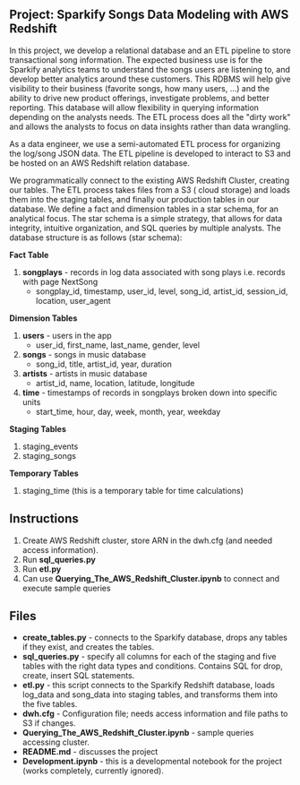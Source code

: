 ## Project: Sparkify Songs Data Modeling with AWS Redshift

In this project, we develop a relational database and an ETL pipeline to store transactional song information. The expected business use is for the Sparkify analytics teams to understand the songs users are listening to, and develop better analytics around these customers. This RDBMS will help give visibility to their business (favorite songs, how many users, ...) and the ability to drive new product offerings, investigate problems, and better reporting. This database will allow flexibility in querying information depending on the analysts needs. The ETL process does all the "dirty work" and allows the analysts to focus on data insights rather than data wrangling.

As a data engineer, we use a semi-automated ETL process for organizing the log/song JSON data. The ETL pipeline is developed to interact to S3 and be hosted on an AWS Redshift relation database. 

We programmatically connect to the existing AWS Redshift Cluster, creating our tables. The ETL process takes files from a S3 ( cloud storage) and loads them into the staging tables, and finally our production tables in our database. We define a fact and dimension tables in a star schema, for an analytical focus. The star schema is a simple strategy, that allows for data integrity, intuitive organization, and SQL queries by multiple analysts. The database structure is as follows (star schema):


**Fact Table**
1. **songplays** - records in log data associated with song plays i.e. records with page NextSong
	- songplay_id, timestamp, user_id, level, song_id, artist_id, session_id, location, user_agent

**Dimension Tables**
1. **users** - users in the app
	- user_id, first_name, last_name, gender, level
2. **songs** - songs in music database
	- song_id, title, artist_id, year, duration
3. **artists** - artists in music database
	- artist_id, name, location, latitude, longitude
4. **time** - timestamps of records in songplays broken down into specific units
	- start_time, hour, day, week, month, year, weekday

**Staging Tables**
1. staging_events
2. staging_songs

**Temporary Tables**
1. staging_time (this is a temporary table for time calculations)

## Instructions
1. Create AWS Redshift cluster, store ARN in the dwh.cfg (and needed access information).
2. Run **sql_queries.py**
3. Run **etl.py**
4. Can use **Querying_The_AWS_Redshift_Cluster.ipynb** to connect and execute sample queries

## Files
- **create_tables.py** - connects to the Sparkify database, drops any tables if they exist, and creates the tables.
- **sql_queries.py** -  specify all columns for each of the staging and five tables with the right data types and conditions. Contains SQL for drop, create, insert SQL statements.
- **etl.py** - this script connects to the Sparkify Redshift database, loads log_data and song_data into staging tables, and transforms them into the five tables.
- **dwh.cfg** - Configuration file; needs access information and file paths to S3 if changes.
- **Querying_The_AWS_Redshift_Cluster.ipynb** - sample queries accessing cluster. 
- **README.md** - discusses the project 
- **Development.ipynb** - this is a developmental notebook for the project (works completely, currently ignored). 

